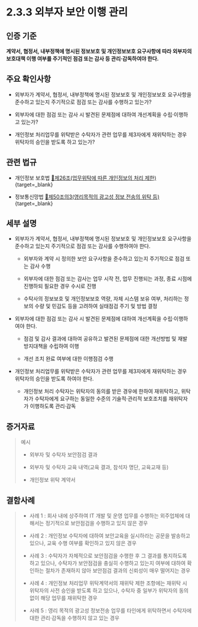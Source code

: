 # 2.3.3 외부자 보안 이행 관리

## 인증 기준

**계약서, 협정서, 내부정책에 명시된 정보보호 및 개인정보보호 요구사항에 따라 외부자의 보호대책 이행 여부를 주기적인 점검 또는 감사 등 관리·감독하여야 한다.**

## 주요 확인사항

- 외부자가 계약서, 협정서, 내부정책에 명시된 정보보호 및 개인정보보호 요구사항을 준수하고 있는지 주기적으로 점검 또는 감사를 수행하고 있는가?

- 외부자에 대한 점검 또는 감사 시 발견된 문제점에 대하여 개선계획을 수립·이행하고 있는가?

- 개인정보 처리업무를 위탁받은 수탁자가 관련 업무를 제3자에게 재위탁하는 경우 위탁자의 승인을 받도록 하고 있는가?

## 관련 법규

- 개인정보 보호법 [🔗제26조(업무위탁에 따른 개인정보의 처리 제한)](https://www.law.go.kr/법령/개인정보보호법/제26조 "새 창에서 열기"){target=_blank}

- 정보통신망법 [🔗제50조의3(영리목적의 광고성 정보 전송의 위탁 등)](https://www.law.go.kr/법령/정보통신망이용촉진및정보보호등에관한법률/제50조의3 "새 창에서 열기"){target=_blank}

## 세부 설명

- 외부자가 계약서, 협정서, 내부정책에 명시된 정보보호 및 개인정보보호 요구사항을 준수하고 있는지 주기적으로 점검 또는 감사를 수행하여야 한다.

    - 외부자와 계약 시 정의한 보안 요구사항을 준수하고 있는지 주기적으로 점검 또는 감사 수행

    - 외부자에 대한 점검 또는 감사는 업무 시작 전, 업무 진행되는 과정, 종료 시점에 진행하되 필요한 경우 수시로 진행

    - 수탁사의 정보보호 및 개인정보보호 역량, 자체 시스템 보유 여부, 처리하는 정보의 수량 및 민감도 등을 고려하여 실태점검 주기 및 방법 결정

- 외부자에 대한 점검 또는 감사 시 발견된 문제점에 대하여 개선계획을 수립·이행하여야 한다.

    - 점검 및 감사 결과에 대하여 공유하고 발견된 문제점에 대한 개선방법 및 재발 방지대책을 수립하여 이행

    - 개선 조치 완료 여부에 대한 이행점검 수행

- 개인정보 처리업무를 위탁받은 수탁자가 관련 업무를 제3자에게 재위탁하는 경우 위탁자의 승인을 받도록 하여야 한다.

    - 개인정보 처리 수탁자는 위탁자의 동의를 받은 경우에 한하여 재위탁하고, 위탁자가 수탁자에게 요구하는 동일한 수준의 기술적·관리적 보호조치를 재위탁자가 이행하도록 관리·감독

## 증거자료

> 예시
>
> - 외부자 및 수탁자 보안점검 결과
>
> - 외부자 및 수탁자 교육 내역(교육 결과, 참석자 명단, 교육교재 등)
>
> - 개인정보 위탁 계약서

## 결함사례

> - 사례 1 : 회사 내에 상주하여 IT 개발 및 운영 업무를 수행하는 외주업체에 대해서는 정기적으로 보안점검을 수행하고 있지 않은 경우
>
> - 사례 2 : 개인정보 수탁자에 대하여 보안교육을 실시하라는 공문을 발송하고 있으나, 교육 수행 여부를 확인하고 있지 않은 경우
>
> - 사례 3 : 수탁자가 자체적으로 보안점검을 수행한 후 그 결과를 통지하도록 하고 있으나, 수탁자가 보안점검을 충실히 수행하고 있는지 여부에 대하여 확인하는 절차가 존재하지 않아 보안점검 결과의 신뢰성이 매우 떨어지는 경우
>
> - 사례 4 : 개인정보 처리업무 위탁계약서의 재위탁 제한 조항에는 재위탁 시 위탁자의 사전 승인을 받도록 하고 있으나, 수탁자 중 일부가 위탁자의 동의 없이 해당 업무를 재위탁한 경우
>
> - 사례 5 : 영리 목적의 광고성 정보전송 업무를 타인에게 위탁하면서 수탁자에 대한 관리·감독을 수행하지 않고 있는 경우
